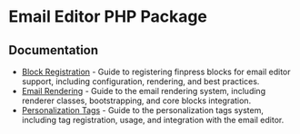 # Email Editor PHP Package

## Documentation

-   [Block Registration](block-registration.md) - Guide to registering finpress blocks for email editor support, including configuration, rendering, and best practices.
-   [Email Rendering](rendering.md) - Guide to the email rendering system, including renderer classes, bootstrapping, and core blocks integration.
-   [Personalization Tags](personalization-tags.md) - Guide to the personalization tags system, including tag registration, usage, and integration with the email editor.
